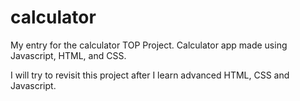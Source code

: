 # calculator
My entry for the calculator TOP Project. Calculator app made using Javascript, HTML, and CSS.

I will try to revisit this project after I learn advanced HTML, CSS and Javascript.

